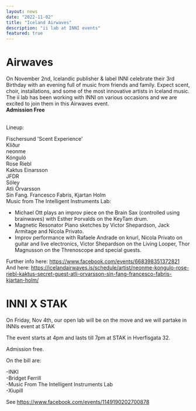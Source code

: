 ```yaml
---
layout: news
date: "2022-11-02"
title: "Iceland Airwaves"
description: "ii lab at INNI events"
featured: true
---
```


<script>
import CaptionedImage from "../../components/Images/CaptionedImage.svelte"
</script>

# Airwaves  

On November 2nd, Icelandic publisher & label INNI celebrate their 3rd Birthday with an evening full of music from friends and family. Expect scent, choir, installations, and some of the most innovative artists in Iceland music. The ii lab has been working with INNI on various occasions and we are excited to join them in this Airwaves event.
<br>
**Admission Free**    
<br>

Lineup:  

Fischersund 'Scent Experience'  
Kliður  
neonme  
Kónguló  
Rose Riebl   
Kaktus Einarsson   
JFDR  
Sóley  
Atli Örvarsson   
Sin Fang. Francesco Fabris, Kjartan Holm  
Music from The Intelligent Instruments Lab:
- Michael Ott plays an improv piece on the Brain Sax (controlled using brainwaves) with Esther Þorvalds on the KeyTam drum.
- Magnetic Resonator Piano sketches by Victor Shepardson, Jack Armitage and Nicola Privato.
- Improv performance with Rafaele Andrade on knurl, Nicola Privato on guitar and live electronics, Victor Shepardson on the Living Looper, Thor Magnusson on the Threnoscope and special guests.

Further info here: https://www.facebook.com/events/668398351372821  
And here: https://icelandairwaves.is/schedule/artist/neonme-kongulo-rose-riebl-kaktus-secret-guest-atli-orvarsson-sin-fang-francesco-fabris-kjartan-holm/  

<CaptionedImage
src="news/inni.jpg"
alt="Inni event at Idno"
caption="Advert for Inni's event at Idno"/>

# INNI X STAK  

On Friday, Nov 4th, our open lab will be on the move and we will partake in INNIs event at STAK

The event starts at 4pm and lasts till 7pm at STAK in Hverfisgata 32. 

Admission free.

On the bill are:

-INKI  
-Bridget Ferrill   
-Music From The Intelligent Instruments Lab  
-Xiupill  

See https://www.facebook.com/events/1149190202700878

<br>
<CaptionedImage
src="news/stak.png"
alt="Inni event at Stak"
caption="A flyer for Inni's event at Stak"/>
<br />
